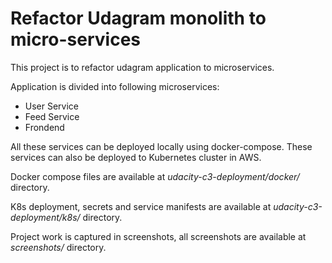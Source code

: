 # Refactor Udagram monolith to micro-services

This project is to refactor udagram application to microservices.

Application is divided into following microservices:
- User Service
- Feed Service
- Frondend

All these services can be deployed locally using docker-compose.
These services can also be deployed to Kubernetes cluster in AWS.

Docker compose files are available at *udacity-c3-deployment/docker/* directory.

K8s deployment, secrets and service manifests are available at *udacity-c3-deployment/k8s/* directory.

Project work is captured in screenshots, all screenshots are available at *screenshots/* directory.
